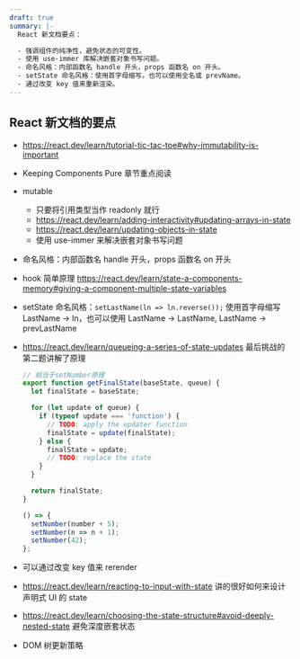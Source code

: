 ```yaml
---
draft: true
summary: |-
  React 新文档要点：

  - 强调组件的纯净性，避免状态的可变性。
  - 使用 use-immer 库解决嵌套对象书写问题。
  - 命名风格：内部函数名 handle 开头，props 函数名 on 开头。
  - setState 命名风格：使用首字母缩写，也可以使用全名或 prevName。
  - 通过改变 key 值来重新渲染。
---
```


## React 新文档的要点

- https://react.dev/learn/tutorial-tic-tac-toe#why-immutability-is-important
- Keeping Components Pure 章节重点阅读
- mutable
  - 只要将引用类型当作 readonly 就行
  - https://react.dev/learn/adding-interactivity#updating-arrays-in-state
  - https://react.dev/learn/updating-objects-in-state
  - 使用 use-immer 来解决嵌套对象书写问题
- 命名风格：内部函数名 handle 开头，props 函数名 on 开头

- hook 简单原理 https://react.dev/learn/state-a-components-memory#giving-a-component-multiple-state-variables

- setState 命名风格：`setLastName(ln => ln.reverse());` 使用首字母缩写 LastName -> ln，也可以使用 LastName -> LastName, LastName -> prevLastName

- https://react.dev/learn/queueing-a-series-of-state-updates 最后挑战的第二题讲解了原理

  ```jsx
  // 相当于setNumber原理
  export function getFinalState(baseState, queue) {
    let finalState = baseState;

    for (let update of queue) {
      if (typeof update === 'function') {
        // TODO: apply the updater function
        finalState = update(finalState);
      } else {
        finalState = update;
        // TODO: replace the state
      }
    }

    return finalState;
  }

  () => {
    setNumber(number + 5);
    setNumber(n => n + 1);
    setNumber(42);
  };
  ```

- 可以通过改变 key 值来 rerender
- https://react.dev/learn/reacting-to-input-with-state 讲的很好如何来设计声明式 UI 的 state

- https://react.dev/learn/choosing-the-state-structure#avoid-deeply-nested-state 避免深度嵌套状态
- DOM 树更新策略
